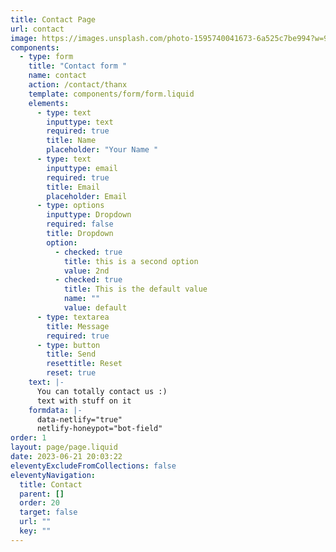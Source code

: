 ```yaml
---
title: Contact Page
url: contact
image: https://images.unsplash.com/photo-1595740041673-6a525c7be994?w=900&auto=format&fit=crop&q=60&ixlib=rb-4.0.3&ixid=M3wxMjA3fDB8MHxzZWFyY2h8M3x8ZWxldmVufGVufDB8fDB8fHww
components:
  - type: form
    title: "Contact form "
    name: contact
    action: /contact/thanx
    template: components/form/form.liquid
    elements:
      - type: text
        inputtype: text
        required: true
        title: Name
        placeholder: "Your Name "
      - type: text
        inputtype: email
        required: true
        title: Email
        placeholder: Email
      - type: options
        inputtype: Dropdown
        required: false
        title: Dropdown
        option:
          - checked: true
            title: this is a second option
            value: 2nd
          - checked: true
            title: This is the default value
            name: ""
            value: default
      - type: textarea
        title: Message
        required: true
      - type: button
        title: Send
        resettitle: Reset
        reset: true
    text: |-
      Y﻿ou can totally contact us :)
      t﻿ext with stuff on it
    formdata: |-
      data-netlify="true"
      netlify-honeypot="bot-field"
order: 1
layout: page/page.liquid
date: 2023-06-21 20:03:22
eleventyExcludeFromCollections: false
eleventyNavigation:
  title: Contact
  parent: []
  order: 20
  target: false
  url: ""
  key: ""
---
```

